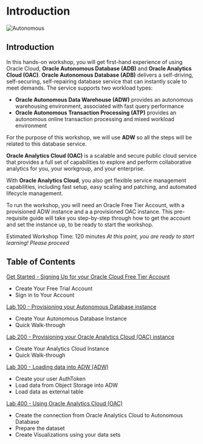 # Introduction
![Autonomous](./images/adb_oac_banner2.png)
## Introduction
In this hands-on workshop, you will get first-hand experience of using Oracle Cloud, **Oracle Autonomous Database (ADB)** and **Oracle Analytics Cloud (OAC)**.
**Oracle Autonomous Database (ADB)** delivers a self-driving, self-securing, self-repairing database service that can instantly scale to meet demands. The service supports two workload types:
- **Oracle Autonomous Data Warehouse (ADW)** provides an autonomous warehousing environment, associated with fast query performance
- **Oracle Autonomous Transaction Processing (ATP)** provides an autonomous online transaction processing and mixed workload environment

For the purpose of this workshop, we will use **ADW** so all the steps will be related to this database service.

**Oracle Analytics Cloud (OAC)** is a scalable and secure public cloud service that provides a full set of capabilities to explore and perform collaborative analytics for you, your workgroup, and your enterprise.

With **Oracle Analytics Cloud**, you also get flexible service management capabilities, including fast setup, easy scaling and patching, and automated lifecycle management.

To run the workshop, you will need an Oracle Free Tier Account, with a provisioned ADW instance and a a provisioned OAC instance. This pre-requisite guide will take you step-by-step through how to get the account and set the instance up, to be ready to start the workshop.

Estimated Workshop Time: 120 minutes
*At this point, you are ready to start learning! Please proceed*

## Table of Contents

[Get Started - Signing Up for your Oracle Cloud Free Tier Account](/Lab0/README.md)
- Create Your Free Trial Account
- Sign in to Your Account

[Lab 100 - Provisioning your Autonomous Database instance](/provision-atp.md)
- Create Your Autonomous Database Instance
- Quick Walk-through

[Lab 200 - Provisioning your Oracle Analytics Cloud (OAC) instance](/provision-oac.md)
- Create Your Analytics Cloud Instance
- Quick Walk-through

[Lab 300 - Loading data into ADW (ADW)](/oac.md)
- Create your user AuthToken
- Load data from Object Storage into ADW
- Load data as external table

[Lab 400 - Using Oracle Analytics Cloud (OAC)](/oac.md)
- Create the connection from Oracle Analytics Cloud to Autonomous Database
- Prepare the dataset
- Create Visualizations using your data sets
